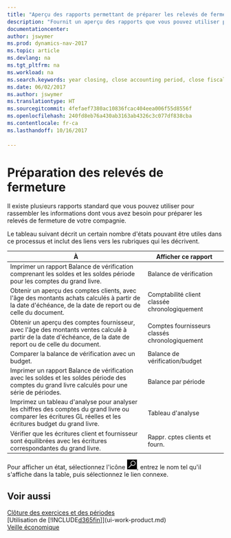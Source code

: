 ```yaml
---
title: "Aperçu des rapports permettant de préparer les relevés de fermeture"
description: "Fournit un aperçu des rapports que vous pouvez utiliser pour rassembler des informations pour préparer les états de fermeture de votre compagnie à la fin de l'exercice financier."
documentationcenter: 
author: jswymer
ms.prod: dynamics-nav-2017
ms.topic: article
ms.devlang: na
ms.tgt_pltfrm: na
ms.workload: na
ms.search.keywords: year closing, close accounting period, close fiscal year, aging, creditor payments, vendor payments, assets, liabilities, equity, analysis, reporting, financial report, business intelligence, BI, Power Bi, KPI
ms.date: 06/02/2017
ms.author: jswymer
ms.translationtype: HT
ms.sourcegitcommit: 4fefaef7380ac10836fcac404eea006f55d8556f
ms.openlocfilehash: 240fd8eb76a430ab3163ab4326c3c077df838cba
ms.contentlocale: fr-ca
ms.lasthandoff: 10/16/2017

---
```

# <a name="preparing-closing-statements"></a>Préparation des relevés de fermeture
Il existe plusieurs rapports standard que vous pouvez utiliser pour rassembler les informations dont vous avez besoin pour préparer les relevés de fermeture de votre compagnie.

Le tableau suivant décrit un certain nombre d'états pouvant être utiles dans ce processus et inclut des liens vers les rubriques qui les décrivent.

| À | Afficher ce rapport |
| --- | --- |
| Imprimer un rapport Balance de vérification comprenant les soldes et les soldes période pour les comptes du grand livre. |Balance de vérification |
| Obtenir un aperçu des comptes clients, avec l'âge des montants achats calculés à partir de la date d'échéance, de la date de report ou de celle du document. |Comptabilité client classée chronologiquement |
| Obtenir un aperçu des comptes fournisseur, avec l'âge des montants ventes calculé à partir de la date d'échéance, de la date de report ou de celle du document. |Comptes fournisseurs classés chronologiquement |
| Comparer la balance de vérification avec un budget. |Balance de vérification/budget |
| Imprimer un rapport Balance de vérification avec les soldes et les soldes période des comptes du grand livre calculés pour une série de périodes. |Balance par période |
| Imprimez un tableau d'analyse pour analyser les chiffres des comptes du grand livre ou comparer les écritures GL réelles et les écritures budget du grand livre. |Tableau d'analyse |
| Vérifier que les écritures client et fournisseur sont équilibrées avec les écritures correspondantes du grand livre. |Rappr. cptes clients et fourn. |

Pour afficher un état, sélectionnez l'icône ![Page ou état pour la recherche](media/ui-search/search_small.png "icône Page ou état pour la recherche"), entrez le nom tel qu'il s'affiche dans la table, puis sélectionnez le lien connexe.

## <a name="see-also"></a>Voir aussi
[Clôture des exercices et des périodes](year-close-years-periods.md)  
[Utilisation de [!INCLUDE[d365fin](includes/d365fin_md.md)]](ui-work-product.md)  
[Veille économique](bi.md)

